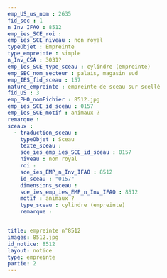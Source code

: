 ```yaml
---
emp_US_us_nom : 2635
fid_sec : 1
n_Inv_IFAO : 8512
emp_ies_SCE_roi : 
emp_ies_SCE_niveau : non royal
typeObjet : Empreinte
type_empreinte : simple
n_Inv_CSA : 3031?
emp_ies_SCE_type_sceau : cylindre (empreinte)
emp_SEC_nom_secteur : palais, magasin sud
emp_IES_fid_sceau : 157
nature_empreinte : empreinte de sceau sur scellé
fid_US : 3
emp_PHO_nomFichier : 8512.jpg
emp_ies_SCE_id_sceau : 0157
emp_ies_SCE_motif : animaux ?
remarque : 
sceaux :
  - traduction_sceau : 
    typeObjet : Sceau
    texte_sceau : 
    sce_ies_emp_ies_SCE_id_sceau : 0157
    niveau : non royal
    roi : 
    sce_ies_EMP_n_Inv_IFAO : 8512
    id_sceau : "0157"
    dimensions_sceau : 
    sce_ies_emp_ies_EMP_n_Inv_IFAO : 8512
    motif : animaux ?
    type_sceau : cylindre (empreinte)
    remarque : 


title: empreinte n°8512
images: 8512.jpg
id_notice: 8512
layout: notice
type: empreinte
partie: 2
---
```

